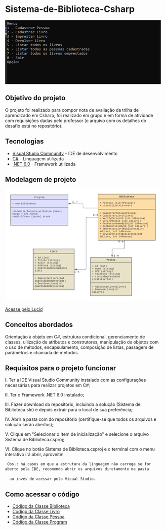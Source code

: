 # Sistema-de-Biblioteca-Csharp

<img src="img/menu.PNG">

## Objetivo do projeto
O projeto foi realizado para compor nota de avaliação da trilha de aprendizado em Csharp, foi realizado em grupo e em forma de atividade com requisições dadas pelo professor (o arquivo com os detalhes do desafio está no repositório).

## Tecnologias
* [Visual Studio Community](https://visualstudio.microsoft.com/pt-br/vs/community/) - IDE de desenvolvimento
* [C#](https://learn.microsoft.com/pt-br/dotnet/csharp/) - Linguagem utilizada
* [.NET 6.0](https://dotnet.microsoft.com/en-us/download/dotnet/6.0) - Framework utilizada

## Modelagem de projeto
<img src="img/Organização.png">

[Acesse pelo Lucid](https://lucid.app/lucidchart/719f1b78-dfb3-4abd-b3f6-2080114598e6/edit?viewport_loc=-1118%2C-968%2C2270%2C1038%2C0_0&invitationId=inv_ffb51ffc-f99a-4d01-a100-0695257cbe88) 

## Conceitos abordados 
Orientação à objeto em C#, estrutura condicional, gerenciamento de classes, uilização de atributos e construtores, manipulação de objetos com o uso de métodos, encapsulamento, composição de listas, passagem de parâmetros e chamada de métodos.

## Requisitos para o projeto funcionar
I. Ter a IDE Visual Studio Community instalado com as configurações necessárias para realizar projetos em C#;

 
II. Ter o Framework .NET 6.0 instalado; 

III. Fazer download do repositório, incluindo a solução (Sistema de Biblioteca.sln) e depois extrair para o local de sua preferência;

 IV. Abrir a pasta com do repositório (certifique-se que todos os arquivos e solução serão abertos);

  V. Clique em "Selecionar o Item de inicialização" e selecione o arquivo Sistema de Biblioteca.csproj;

   VI. Clique no botão Sistema de Biblioteca.csproj e o terminal com o menu interativo irá abrir, aproveite!

    
     Obs.: há casos em que a estrutura da linguagem não carrega se for aberto pela IDE, recomendo abrir os arquivos diretamente na pasta 
     
      ao invés de acessar pelo Visual Studio.


## Como acessar o código 
* [Código da Classe Biblioteca](https://github.com/giovannalogy/Sistema-de-Biblioteca-Csharp/blob/main/Biblioteca.cs)
* [Código da Classe Livro](https://github.com/giovannalogy/Sistema-de-Biblioteca-Csharp/blob/main/Livro.cs)
* [Código da Classe Pessoa](https://github.com/giovannalogy/Sistema-de-Biblioteca-Csharp/blob/main/Pessoa.cs)
* [Código da Classe Program](https://github.com/giovannalogy/Sistema-de-Biblioteca-Csharp/blob/main/Program.cs)

